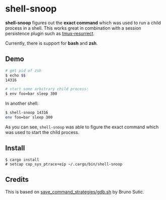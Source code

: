 # shell-snoop

**shell-snoop** figures out the **exact command** which was used to run a child process in a shell.
This works great in combination with a session persistence plugin such as [tmux-resurrect](https://github.com/tmux-plugins/tmux-resurrect).

Currently, there is support for **bash** and **zsh**.

## Demo

```bash
# get pid of zsh
$ echo $$
14316

# start some arbitrary child process:
$ env foo=bar sleep 300
``` 

In another shell:

```bash
$ shell-snoop 14316
env foo=bar sleep 300
```

As you can see, `shell-snoop` was able to figure the exact command which was used to start the child process.

## Install

```
$ cargo install
# setcap cap_sys_ptrace+eip ~/.cargo/bin/shell-snoop
```

## Credits

This is based on [save_command_strategies/gdb.sh](https://github.com/tmux-plugins/tmux-resurrect/blob/8ebda79f6881d84a0cdc144ad5f20395eb0dd846/save_command_strategies/gdb.sh) by Bruno Sutic.

